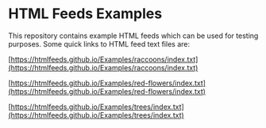 
# HTML Feeds Examples

This repository contains example HTML feeds which can be used for testing purposes. Some quick links to HTML feed text files are:

[https://htmlfeeds.github.io/Examples/raccoons/index.txt](https://htmlfeeds.github.io/Examples/raccoons/index.txt)

[https://htmlfeeds.github.io/Examples/red-flowers/index.txt](https://htmlfeeds.github.io/Examples/red-flowers/index.txt)

[https://htmlfeeds.github.io/Examples/trees/index.txt](https://htmlfeeds.github.io/Examples/trees/index.txt)
